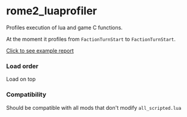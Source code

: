 # rome2_luaprofiler

Profiles execution of lua and game C functions.

At the moment it profiles from `FactionTurnStart` to `FactionTurnStart`.

[Click to see example report](example/rome2_luaprofiler.report.txt)

### Load order
Load on top

### Compatibility
Should be compatible with all mods that don't modify `all_scripted.lua`
